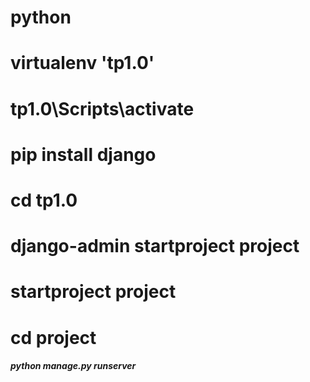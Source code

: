 # python

# virtualenv 'tp1.0'

# tp1.0\Scripts\activate

# pip install django

# cd tp1.0

# django-admin startproject project

# startproject project

# cd project

##### python manage.py runserver
